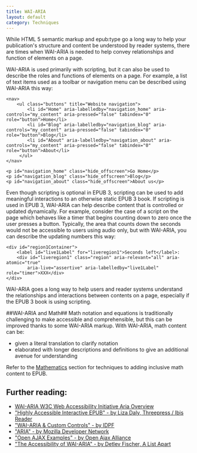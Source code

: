 ```yaml
---
title: WAI-ARIA
layout: default
category: Techniques
---
```

While HTML 5 semantic markup and epub:type go a long way to help your publication's structure and content be understood by reader systems, there are times when WAI-ARIA  is needed to help convey relationships and function of elements on a page.

WAI-ARIA is used primarily with scripting, but it can also be used to describe the roles and functions of elements on a page. For example, a list of text items used as a toolbar or navigation menu can be described using WAI-ARIA this way:

```
<nav>
    <ul class="buttons" title="Website navigation">
        <li id="Home" aria-labelledby="navigation_home" aria-controls="my_content" aria-pressed="false" tabindex="0" role="button">Home</li>
        <li id="Blog" aria-labelledby="navigation_blog" aria-controls="my_content" aria-pressed="false" tabindex="0" role="button">Blog</li>
        <li id="About" aria-labelledby="navigation_about" aria-controls="my_content" aria-pressed="false" tabindex="0" role="button">About</li>
     </ul>
</nav>

<p id="navigation_home" class="hide_offscreen">Go Home</p>
<p id="navigation_blog" class="hide_offscreen">Blog</p>
<p id="navigation_about" class="hide_offscreen">About us</p>
```

Even though scripting is optional in EPUB 3, scripting can be used to add meaningful interactions to an otherwise static EPUB 3 book. If scripting is used in EPUB 3, WAI-ARIA can help describe content that is controlled or updated dynamically. For example, consider the case of a script on the page which behaves like a timer that begins counting down to zero once the user presses a button. Typically, the area that counts down the seconds would not be accessible to users using audio only, but with WAI-ARIA, you can describe the updating numbers this way:

```
<div id="region1Container">
    <label id="live1Label" for="liveregion1">Seconds left</label>:
    <div id="liveregion1" class="region" aria-relevant="all" aria-atomic="true"
        aria-live="assertive" aria-labelledby="live1Label" role="timer">XXX</div>
</div>
```

WAI-ARIA goes a long way to help users and reader systems understand the relationships and interactions between contents on a page, especially if the EPUB 3 book is using scripting.

##WAI-ARIA and Math##
Math notation and equations is traditionally challenging to make accessible and comprehensible, but this can be improved thanks to some WAI-ARIA markup. With WAI-ARIA, math content can be:
* given a literal translation to clarify notation
* elaborated with longer descriptions and definitions to give an additional avenue for understanding

Refer to the [Mathematics](Mathematics.html) section for techniques to adding inclusive math content to EPUB.

## Further reading: ##
* <a rel="nofollow" target="_blank" class="link-external" href="http://www.w3.org/WAI/intro/aria"> WAI-ARIA W3C Web Accessibility Initiative Aria Overview</a>
* <a rel="nofollow" target="_blank" class="link-external" href="https://developer.mozilla.org/en-US/docs/Web/Accessibility/ARIA"> "Highly Accessible Interactive EPUB" - by Liza Daly, Threepress / Ibis Reader</a>
* <a rel="nofollow" target="_blank" class="link-external" href="http://www.idpf.org/accessibility/guidelines/content/script/aria.php"> "WAI-ARIA & Custom Controls" - by IDPF</a>
* <a rel="nofollow" target="_blank" class="link-external" href="https://developer.mozilla.org/en-US/docs/Web/Accessibility/ARIA"> "ARIA" - by Mozilla Developer Network</a>
* <a rel="nofollow" target="_blank" class="link-external" href="http://oaa-accessibility.org/examples/"> "Open AJAX Examples" - by Open Ajax Alliance</a>
* <a rel="nofollow" target="_blank" class="link-external" href="http://alistapart.com/article/the-accessibility-of-wai-aria"> "The Accessibility of WAI-ARIA" - by Detlev Fischer, A List Apart</a>
